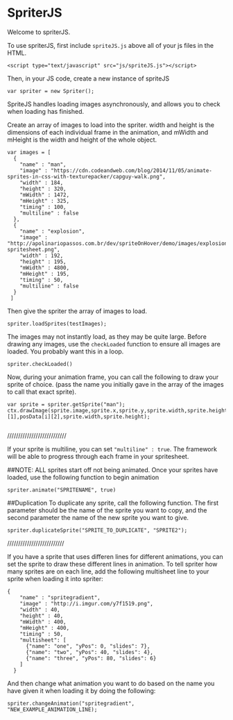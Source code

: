 # SpriterJS

Welcome to spriterJS.

To use spriterJS, first include `spriteJS.js` above all of your js files in the HTML.

`<script type="text/javascript" src="js/spriteJS.js"></script>`

Then, in your JS code, create a new instance of spriteJS

`var spriter = new Spriter();`

SpriteJS handles loading images asynchronously, and allows you to check when loading has finished.

Create an array of images to load into the spriter. width and height is the dimensions of each individual frame in the animation, and mWidth and mHeight is the width and height of the whole object.

```
var images = [
  {
    "name" : "man",
    "image" : "https://cdn.codeandweb.com/blog/2014/11/05/animate-sprites-in-css-with-texturepacker/capguy-walk.png",
    "width" : 184,
    "height" : 320,
    "mWidth" : 1472,
    "mHeight" : 325,
    "timing" : 100,
    "multiline" : false
  },
  {
    "name" : "explosion",
    "image" : "http://apolinariopassos.com.br/dev/spriteOnHover/demo/images/explosion-spritesheet.png",
    "width" : 192,
    "height" : 195,
    "mWidth" : 4800,
    "mHeight" : 195,
    "timing" : 50,
    "multiline" : false
  }
 ]
```

Then give the spriter the array of images to load.

`spriter.loadSprites(testImages);`

The images may not instantly load, as they may be quite large. Before drawing any images, use the `checkLoaded` function to ensure all images are loaded. You probably want this in a loop.

`spriter.checkLoaded()`

Now, during your animation frame, you can call the following to draw your sprite of choice. (pass the name you initially gave in the array of the images to call that exact sprite).

```
var sprite = spriter.getSprite("man");
ctx.drawImage(sprite.image,sprite.x,sprite.y,sprite.width,sprite.height,posData[i][1],posData[i][2],sprite.width,sprite.height);
    
```

///////////////////////////

If your sprite is multiline, you can set `"multiline" : true`. The framework will be able to progress through each frame in your spritesheet.

##NOTE: ALL sprites start off not being animated. Once your sprites have loaded, use the following function to begin animation

`spriter.animate("SPRITENAME", true)`

##Duplication
To duplicate any sprite, call the following function. The first parameter should be the name of the sprite you want to copy, and the second parameter the name of the new sprite you want to give.

`spriter.duplicateSprite("SPRITE_TO_DUPLICATE", "SPRITE2");`


//////////////////////////

If you have a sprite that uses differen lines for different animations, you can set the sprite to draw these different lines in animation. To tell spriter how many sprites are on each line, add the following multisheet line to your sprite when loading it into spriter:

```
{
    "name" : "spritegradient",
    "image" : "http://i.imgur.com/y7f1519.png",
    "width" : 40,
    "height" : 40,
    "mWidth" : 400,
    "mHeight" : 400,
    "timing" : 50,
    "multisheet": [
      {"name": "one", "yPos": 0, "slides": 7},
      {"name": "two", "yPos": 40, "slides": 4},
      {"name": "three", "yPos": 80, "slides": 6}
    ]
  }
```

And then change what animation you want to do based on the name you have given it when loading it by doing the following:

`spriter.changeAnimation("spritegradient", "NEW_EXAMPLE_ANIMATION_LINE);`
